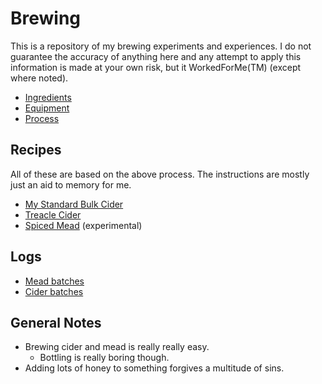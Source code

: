 # Brewing

This is a repository of my brewing experiments and experiences. I do not guarantee the accuracy of anything here and any attempt to apply this information is made at your own risk, but it WorkedForMe(TM) (except where noted).

* [Ingredients](Ingredients.md)
* [Equipment](Equipment.md)
* [Process](Process.md)

## Recipes

All of these are based on the above process. The instructions are mostly just an aid to memory for me.

* [My Standard Bulk Cider](Cider/BulkCider.md)
* [Treacle Cider](Cider/TreacleCider.md)
* [Spiced Mead](Mead/SpicedMead.md) (experimental)

## Logs

* [Mead batches](Mead/Log.md)
* [Cider batches](Cider/Log.md)

## General Notes

* Brewing cider and mead is really really easy.
  * Bottling is really boring though.
* Adding lots of honey to something forgives a multitude of sins.
